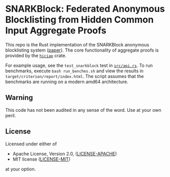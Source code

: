 # SNARKBlock: Federated Anonymous Blocklisting from Hidden Common Input Aggregate Proofs

This repo is the Rust implementation of the SNARKBlock anonymous blocklisting system ([paper](https://eprint.iacr.org/2021/1577)). The core functionality of aggregate proofs is provided by the [`hiciap`](https://github.com/rozbb/hiciap) crate.

For example usage, see the `test_snarkblock` test in [`src/api.rs`](src/api.rs). To run benchmarks, execute `bash run_benches.sh` and view the results in `target/criterion/report/index.html`. The script assumes that the benchmarks are running on a modern amd64 architecture.

Warning
-------

This code has not been audited in any sense of the word. Use at your own peril.

License
-------

Licensed under either of

 * Apache License, Version 2.0, ([LICENSE-APACHE](LICENSE-APACHE))
 * MIT license ([LICENSE-MIT](LICENSE-MIT))

at your option.
